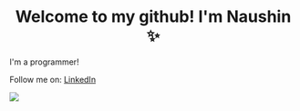 <h1 align="center"> Welcome to my github! I'm Naushin ✨ </h1>

I'm a programmer!

Follow me on:
[LinkedIn]("https://www.linkedin.com/in/n-rahman-profile/") 

 <img class="img" src="https://leetcard.jacoblin.cool/user9910Jp?theme=dark" />
<!--
**naushinrahman/naushinrahman** is a ✨ _special_ ✨ repository because its `README.md` (this file) appears on your GitHub profile.

Here are some ideas to get you started:

- 🔭 I’m currently working on ...
- 🌱 I’m currently learning ...
- 👯 I’m looking to collaborate on ...
- 🤔 I’m looking for help with ...
- 💬 Ask me about ...
- 📫 How to reach me: ...
- 😄 Pronouns: ...
- ⚡ Fun fact: ...
-->
